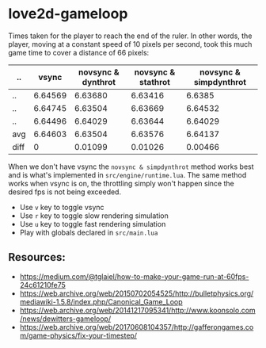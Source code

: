 # love2d-gameloop

Times taken for the player to reach the end of the ruler. In other words, the
player, moving at a constant speed of 10 pixels per second, took this much game
time to cover a distance of 66 pixels:

| ..   | vsync   | novsync  & dynthrot | novsync & stathrot | novsync & simpdynthrot |
|------|---------|---------------------|--------------------|------------------------|
| ..   | 6.64569 | 6.63680             | 6.63416            | 6.6385                 |
| ..   | 6.64745 | 6.63504             | 6.63669            | 6.64532                |
| ..   | 6.64496 | 6.64029             | 6.63644            | 6.64029                |
| avg  | 6.64603 | 6.63504             | 6.63576            | 6.64137                |
| diff | 0       | 0.01099             | 0.01026            | 0.00466                |

When we don't have vsync the `novsync & simpdynthrot` method works best and is
what's implemented in `src/engine/runtime.lua`. The same method works when vsync
is on, the throttling simply won't happen since the desired fps is not being
exceeded.

- Use `v` key to toggle vsync
- Use `r` key to toggle slow rendering simulation
- Use `u` key to toggle fast rendering simulation
- Play with globals declared in `src/main.lua`

## Resources:
* https://medium.com/@tglaiel/how-to-make-your-game-run-at-60fps-24c61210fe75
* https://web.archive.org/web/20150702054525/http://bulletphysics.org/mediawiki-1.5.8/index.php/Canonical_Game_Loop
* https://web.archive.org/web/20141217095341/http://www.koonsolo.com/news/dewitters-gameloop/
* https://web.archive.org/web/20170608104357/http://gafferongames.com/game-physics/fix-your-timestep/
